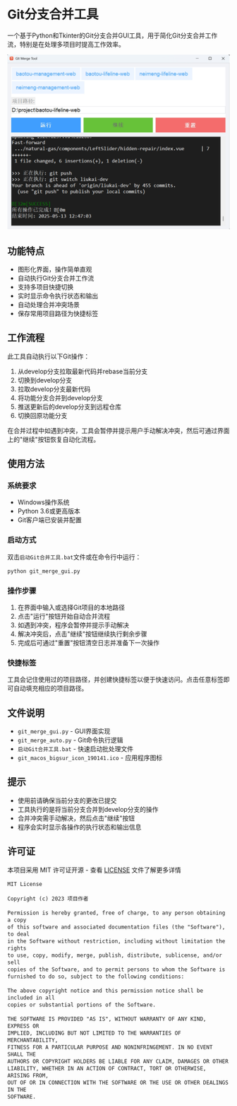 # Git分支合并工具

一个基于Python和Tkinter的Git分支合并GUI工具，用于简化Git分支合并工作流，特别是在处理多项目时提高工作效率。

![Git分支合并工具界面](ui.png)

## 功能特点

- 图形化界面，操作简单直观
- 自动执行Git分支合并工作流
- 支持多项目快捷切换
- 实时显示命令执行状态和输出
- 自动处理合并冲突场景
- 保存常用项目路径为快捷标签

## 工作流程

此工具自动执行以下Git操作：

1. 从develop分支拉取最新代码并rebase当前分支
2. 切换到develop分支
3. 拉取develop分支最新代码
4. 将功能分支合并到develop分支
5. 推送更新后的develop分支到远程仓库
6. 切换回原功能分支

在合并过程中如遇到冲突，工具会暂停并提示用户手动解决冲突，然后可通过界面上的"继续"按钮恢复自动化流程。

## 使用方法

### 系统要求

- Windows操作系统
- Python 3.6或更高版本
- Git客户端已安装并配置

### 启动方式

双击`启动Git合并工具.bat`文件或在命令行中运行：

```bash
python git_merge_gui.py
```

### 操作步骤

1. 在界面中输入或选择Git项目的本地路径
2. 点击"运行"按钮开始自动合并流程
3. 如遇到冲突，程序会暂停并提示手动解决
4. 解决冲突后，点击"继续"按钮继续执行剩余步骤
5. 完成后可通过"重置"按钮清空日志并准备下一次操作

### 快捷标签

工具会记住使用过的项目路径，并创建快捷标签以便于快速访问。点击任意标签即可自动填充相应的项目路径。

## 文件说明

- `git_merge_gui.py` - GUI界面实现
- `git_merge_auto.py` - Git命令执行逻辑
- `启动Git合并工具.bat` - 快速启动批处理文件
- `git_macos_bigsur_icon_190141.ico` - 应用程序图标

## 提示

- 使用前请确保当前分支的更改已提交
- 工具执行的是将当前分支合并到develop分支的操作
- 合并冲突需手动解决，然后点击"继续"按钮
- 程序会实时显示各操作的执行状态和输出信息 

## 许可证

本项目采用 MIT 许可证开源 - 查看 [LICENSE](LICENSE) 文件了解更多详情

```
MIT License

Copyright (c) 2023 项目作者

Permission is hereby granted, free of charge, to any person obtaining a copy
of this software and associated documentation files (the "Software"), to deal
in the Software without restriction, including without limitation the rights
to use, copy, modify, merge, publish, distribute, sublicense, and/or sell
copies of the Software, and to permit persons to whom the Software is
furnished to do so, subject to the following conditions:

The above copyright notice and this permission notice shall be included in all
copies or substantial portions of the Software.

THE SOFTWARE IS PROVIDED "AS IS", WITHOUT WARRANTY OF ANY KIND, EXPRESS OR
IMPLIED, INCLUDING BUT NOT LIMITED TO THE WARRANTIES OF MERCHANTABILITY,
FITNESS FOR A PARTICULAR PURPOSE AND NONINFRINGEMENT. IN NO EVENT SHALL THE
AUTHORS OR COPYRIGHT HOLDERS BE LIABLE FOR ANY CLAIM, DAMAGES OR OTHER
LIABILITY, WHETHER IN AN ACTION OF CONTRACT, TORT OR OTHERWISE, ARISING FROM,
OUT OF OR IN CONNECTION WITH THE SOFTWARE OR THE USE OR OTHER DEALINGS IN THE
SOFTWARE.
``` 